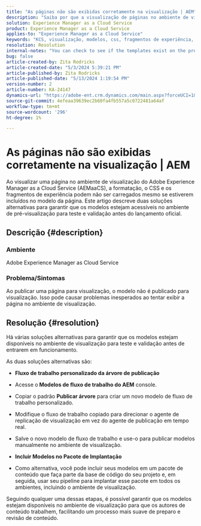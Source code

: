 ```yaml
---
title: "As páginas não são exibidas corretamente na visualização | AEM"
description: "Saiba por que a visualização de páginas no ambiente de visualização no Adobe Experience Manager as a Cloud Service não exibe as páginas corretamente."
solution: Experience Manager as a Cloud Service
product: Experience Manager as a Cloud Service
applies-to: "Experience Manager as a Cloud Service"
keywords: "KCS, visualização, modelos, css, fragmentos de experiência, folhas de estilos, publicação, AEM, Experience Manager, AEMaaCS"
resolution: Resolution
internal-notes: "You can check to see if the templates exist on the preview server by port forwarding to the preview pod, and then using URL's like this to determine what templates exist: http://localhost:8881/conf/wknd/settings/wcm/templates.7.json"
bug: false
article-created-by: Zita Rodricks
article-created-date: "5/3/2024 5:39:21 PM"
article-published-by: Zita Rodricks
article-published-date: "5/13/2024 1:19:54 PM"
version-number: 2
article-number: KA-24147
dynamics-url: "https://adobe-ent.crm.dynamics.com/main.aspx?forceUCI=1&pagetype=entityrecord&etn=knowledgearticle&id=bda9b10f-7409-ef11-9f8a-6045bd026dc7"
source-git-commit: 4efeaa39639ec2b60fa4fb557a5c0722481a64af
workflow-type: tm+mt
source-wordcount: '296'
ht-degree: 1%

---
```


# As páginas não são exibidas corretamente na visualização | AEM


Ao visualizar uma página no ambiente de visualização do Adobe Experience Manager as a Cloud Service (AEMaaCS), a formatação, o CSS e os fragmentos de experiência podem não ser carregados mesmo se estiverem incluídos no modelo da página. Este artigo descreve duas soluções alternativas para garantir que os modelos estejam acessíveis no ambiente de pré-visualização para teste e validação antes do lançamento oficial.

## Descrição {#description}


### <b>Ambiente</b>

Adobe Experience Manager as Cloud Service



### <b>Problema/Sintomas</b>

Ao publicar uma página para visualização, o modelo não é publicado para visualização. Isso pode causar problemas inesperados ao tentar exibir a página no ambiente de visualização.


## Resolução {#resolution}


Há várias soluções alternativas para garantir que os modelos estejam disponíveis no ambiente de visualização para teste e validação antes de entrarem em funcionamento.

As duas soluções alternativas são:

- <b>Fluxo de trabalho personalizado da árvore de publicação</b>
- Acesse o<b> Modelos de fluxo de trabalho do AEM</b> console.
- Copiar o padrão <b>Publicar árvore</b> para criar um novo modelo de fluxo de trabalho personalizado.
- Modifique o fluxo de trabalho copiado para direcionar o agente de replicação de visualização em vez do agente de publicação em tempo real.
- Salve o novo modelo de fluxo de trabalho e use-o para publicar modelos manualmente no ambiente de visualização.




- <b>Incluir Modelos no Pacote de Implantação</b>
- Como alternativa, você pode incluir seus modelos em um pacote de conteúdo que faça parte da base de código do seu projeto e, em seguida, usar seu pipeline para implantar esse pacote em todos os ambientes, incluindo o ambiente de visualização.


Seguindo qualquer uma dessas etapas, é possível garantir que os modelos estejam disponíveis no ambiente de visualização para que os autores de conteúdo trabalhem, facilitando um processo mais suave de preparo e revisão de conteúdo.
